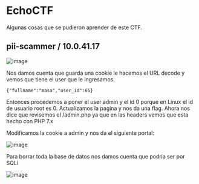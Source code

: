 # EchoCTF


Algunas cosas que se pudieron aprender de este CTF.


## pii-scammer / 10.0.41.17

![image](https://user-images.githubusercontent.com/63270579/213623630-800000af-fddf-4d88-8dbf-715288ef2a62.png)

Nos damos cuenta que guarda una cookie le hacemos el URL decode y vemos que tiene el user que le ingresamos.


```
{"fullname":"masa","user_id":65}
```

Entonces procedemos a poner el user admin y el id 0 porque en Linux el id de usuario root es 0. Actualizamos la pagina y nos da una flag. Ahora nos dice que revisemos el /admin.php ya que en las headers vemos que esta hecho con PHP 7.x

Modificamos la cookie a admin y nos da el siguiente portal:


![image](https://user-images.githubusercontent.com/63270579/213624700-85e6dc9f-455b-4611-84c6-02ca08f05283.png)

Para borrar toda la base de datos nos damos cuenta que podria ser por SQLi

![image](https://user-images.githubusercontent.com/63270579/213628703-6ea8a349-1835-492e-a4f7-c05419d03c9d.png)






































